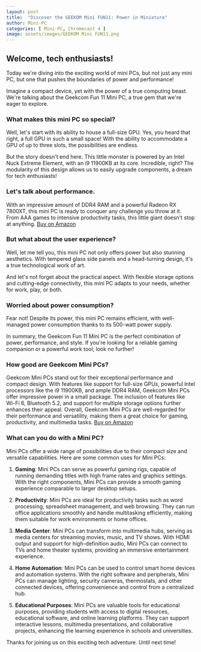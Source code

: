```yaml
---
layout: post
title:  "Discover the GEEKOM Mini FUN11: Power in Miniature"
author: Mini-PC
categories: [ Mini-PC, Chromecast 4 ]
image: assets/images/GEEKOM Mini FUN11.png
---
```


## Welcome, tech enthusiasts!

Today we're diving into the exciting world of mini PCs, but not just any mini PC, but one that pushes the boundaries of power and performance!

Imagine a compact device, yet with the power of a true computing beast. We're talking about the Geekcom Fun 11 Mini PC, a true gem that we're eager to explore.

### What makes this mini PC so special?

Well, let's start with its ability to house a full-size GPU. Yes, you heard that right, a full GPU in such a small space! With the ability to accommodate a GPU of up to three slots, the possibilities are endless.

But the story doesn't end here. This little monster is powered by an Intel Nuck Extreme Element, with an i9 11900KB at its core. Incredible, right? The modularity of this design allows us to easily upgrade components, a dream for tech enthusiasts!

### Let's talk about performance.

With an impressive amount of DDR4 RAM and a powerful Radeon RX 7800XT, this mini PC is ready to conquer any challenge you throw at it. From AAA games to intensive productivity tasks, this little giant doesn't stop at anything. [Buy on Amazon](https://amzn.to/3ShvdPg)

### But what about the user experience?

Well, let me tell you, this mini PC not only offers power but also stunning aesthetics. With tempered glass side panels and a head-turning design, it's a true technological work of art.

And let's not forget about the practical aspect. With flexible storage options and cutting-edge connectivity, this mini PC adapts to your needs, whether for work, play, or both.

### Worried about power consumption?

Fear not! Despite its power, this mini PC remains efficient, with well-managed power consumption thanks to its 500-watt power supply.

In summary, the Geekcom Fun 11 Mini PC is the perfect combination of power, performance, and style. If you're looking for a reliable gaming companion or a powerful work tool, look no further!




### How good are Geekcom Mini PCs?

Geekcom Mini PCs stand out for their exceptional performance and compact design. With features like support for full-size GPUs, powerful Intel processors like the i9 11900KB, and ample DDR4 RAM, Geekcom Mini PCs offer impressive power in a small package. The inclusion of features like Wi-Fi 6, Bluetooth 5.2, and support for multiple storage options further enhances their appeal. Overall, Geekcom Mini PCs are well-regarded for their performance and versatility, making them a great choice for gaming, productivity, and multimedia tasks. [Buy on Amazon](https://amzn.to/3ShvdPg)

### What can you do with a Mini PC?

Mini PCs offer a wide range of possibilities due to their compact size and versatile capabilities. Here are some common uses for Mini PCs:

1. **Gaming**: Mini PCs can serve as powerful gaming rigs, capable of running demanding titles with high frame rates and graphics settings. With the right components, Mini PCs can provide a smooth gaming experience comparable to larger desktop setups.

2. **Productivity**: Mini PCs are ideal for productivity tasks such as word processing, spreadsheet management, and web browsing. They can run office applications smoothly and handle multitasking efficiently, making them suitable for work environments or home offices.

3. **Media Center**: Mini PCs can transform into multimedia hubs, serving as media centers for streaming movies, music, and TV shows. With HDMI output and support for high-definition audio, Mini PCs can connect to TVs and home theater systems, providing an immersive entertainment experience.

4. **Home Automation**: Mini PCs can be used to control smart home devices and automation systems. With the right software and peripherals, Mini PCs can manage lighting, security cameras, thermostats, and other connected devices, offering convenience and control from a centralized hub.

5. **Educational Purposes**: Mini PCs are valuable tools for educational purposes, providing students with access to digital resources, educational software, and online learning platforms. They can support interactive lessons, multimedia presentations, and collaborative projects, enhancing the learning experience in schools and universities.

Thanks for joining us on this exciting tech adventure. Until next time!




